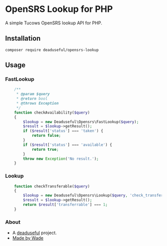 # OpenSRS Lookup for PHP

A simple Tucows OpenSRS lookup API for PHP.

## Installation

`composer require deaduseful/opensrs-lookup`

## Usage

### FastLookup
```php
    /**
     * @param $query
     * @return bool
     * @throws Exception
     */
    function checkAvailability($query)
    {
        $lookup = new Deaduseful\Opensrs\FastLookup($query);
        $result = $lookup->getResult();
        if ($result['status'] === 'taken') {
            return false;
        }
        if ($result['status'] === 'available') {
            return true;
        }
        throw new Exception('No result.');
    }
```
### Lookup
```php
    function checkTransferable($query)
    {
        $lookup = new Deaduseful\Opensrs\Lookup($query, 'check_transfer');
        $result = $lookup->getResult();
        return $result['transferrable'] === 1;
    }
```

### About

- A [deaduseful](https://deaduseful.com/) project.
- [Made by Wade](https://wade.be/)